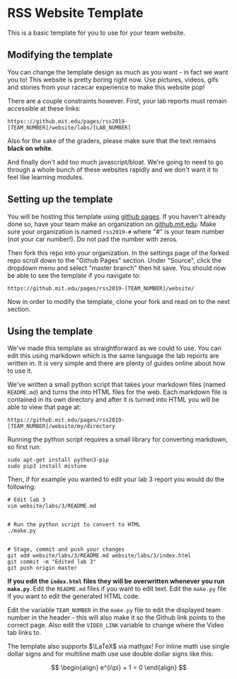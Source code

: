 # RSS Website Template

This is a basic template for you to use for your team website.


## Modifying the template

You can change the template design as much as you want - in fact we want you to!
This website is pretty boring right now. Use pictures, videos, gifs and stories from your racecar experience
to make this website pop!

There are a couple constraints however. First, your lab reports must remain accessible at these links:


    https:://github.mit.edu/pages/rss2019-[TEAM_NUMBER]/website/labs/[LAB_NUMBER]


Also for the sake of the graders, please make sure that the text remains **black on white**.


And finally don't add too much javascript/bloat.
We're going to need to go through a whole bunch of these websites rapidly
and we don't want it to feel like learning modules.


## Setting up the template

You will be hosting this template using [github pages](https://pages.github.com/).
If you haven't already done so, have your team make an organization on [github.mit.edu](github.mit.edu).
Make sure your organization is named ```rss2019-#``` where "#" is your team number (not your car number!). Do not pad the number with zeros.


Then fork this repo into your organization.
In the settings page of the forked repo scroll down to the "Github Pages" section. Under "Source", click the dropdown menu and select "master branch" then hit save.
You should now be able to see the template if you navigate to:


    https://github.mit.edu/pages/rss2019-[TEAM_NUMBER]/website/


Now in order to modify the template, clone your fork and read on to the next section. 


## Using the template

We've made this template as straightforward as we could to use.
You can edit this using markdown which is the same language the lab reports are written in.
It is very simple and there are plenty of guides online about how to use it.


We've written a small python script that takes your markdown files (named ```README.md```) and turns the into HTML files for the web.
Each markdown file is contained in its own directory and after it is turned into HTML you will be able to view that page at:


    https://github.mit.edu/pages/rss2019-[TEAM_NUMBER]/website/my/directory


Running the python script requires a small library for converting markdown, so first run:


    sudo apt-get install python3-pip
    sudo pip3 install mistune


Then, if for example you wanted to edit your lab 3 report you would do the following:


    # Edit lab 3
    vim website/labs/3/README.md


    # Run the python script to convert to HTML
    ./make.py


    # Stage, commit and push your changes
    git add website/labs/3/README.md website/labs/3/index.html
    git commit -m "Edited lab 3"
    git push origin master


**If you edit the ```index.html``` files they will be overwritten whenever you run ```make.py```**. Edit the ```README.md``` files if you want to edit text. Edit the ```make.py``` file if you want to edit the generated HTML code.


Edit the variable ```TEAM_NUMBER``` in the ```make.py``` file to edit the displayed team number in the header - this will also make it so the Github link points to the correct page. Also edit the ```VIDEO_LINK``` variable to change where the Video tab links to.


The template also supports $\LaTeX$ via mathjax! For inline math use single dollar signs  and for multiline math use use double dollar signs like this:

$$
\begin{align}
  e^{i\pi} + 1 = 0
\end{align}
$$
